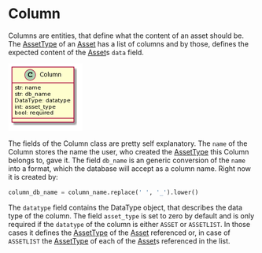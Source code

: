 # Column
Columns are entities, that define what the content of an asset should be. The [AssetType] of an [Asset] has a list of columns and by those, defines the expected content of the [Asset]s ``data`` field. 

![Column Class][column_class]

The fields of the Column class are pretty self explanatory. The ``name`` of the Column stores the name the user, who created the [AssetType] this Column belongs to, gave it. The field ``db_name`` is an generic conversion of the ``name`` into a format, which the database will accept as a column name. Right now it is created by: 

```python
column_db_name = column_name.replace(' ', '_').lower()
```

The ``datatype`` field contains the DataType object, that describes the data type of the column. The field ``asset_type`` is set to zero by default and is only required if the ``datatype`` of the column is either ``ASSET`` or ``ASSETLIST``. In those cases it defines the [AssetType] of the [Asset] referenced or, in case of ``ASSETLIST`` the [AssetType] of each of the [Asset]s referenced in the list.

[//]: # (LINKS)
[AssetType]: asset_types.md
[Asset]: asset.md

[//]: # (IMAGES)
[column_class]: graphics/plantuml_rendered/column.png